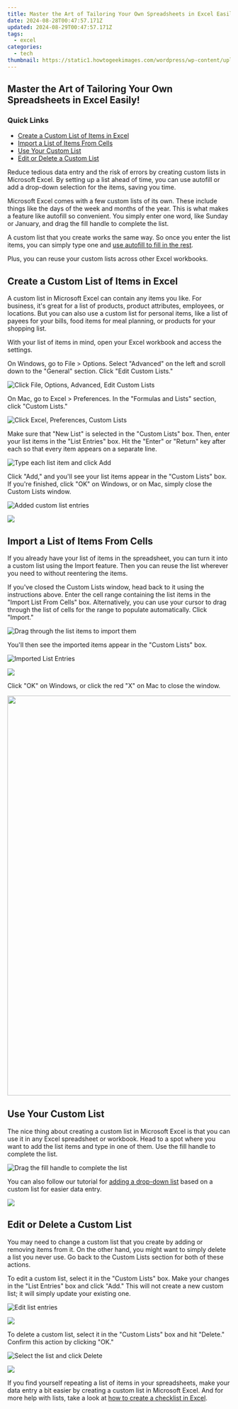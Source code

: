 ```yaml
---
title: Master the Art of Tailoring Your Own Spreadsheets in Excel Easily!
date: 2024-08-28T00:47:57.171Z
updated: 2024-08-29T00:47:57.171Z
tags:
  - excel
categories:
  - tech
thumbnail: https://static1.howtogeekimages.com/wordpress/wp-content/uploads/2019/07/stock-lede-microsoft-office_excel-1.png
---
```


## Master the Art of Tailoring Your Own Spreadsheets in Excel Easily!

### Quick Links

* [Create a Custom List of Items in Excel](https://facebook-video-files.techidaily.com/new-sdk-innovations-for-android-the-updated-rankings-of-facebook-video-downloading-tools/)
* [Import a List of Items From Cells](https://screen-mirror.techidaily.com/3-facts-you-need-to-know-about-screen-mirroring-tecno-spark-20-drfone-by-drfone-android/)
* [Use Your Custom List](https://remote-screen-capture.techidaily.com/updated-change-screenshot-saving-location-on-mac-for-2024/)
* [Edit or Delete a Custom List](https://screen-recording.techidaily.com/in-2024-movavi-screen-recorder-11/)

 Reduce tedious data entry and the risk of errors by creating custom lists in Microsoft Excel. By setting up a list ahead of time, you can use autofill or add a drop-down selection for the items, saving you time.

 Microsoft Excel comes with a few custom lists of its own. These include things like the days of the week and months of the year. This is what makes a feature like autofill so convenient. You simply enter one word, like Sunday or January, and drag the fill handle to complete the list.

 A custom list that you create works the same way. So once you enter the list items, you can simply type one and [use autofill to fill in the rest](https://visual-screen-recording.techidaily.com/new-in-2024-top-5-best-hdmi-21-gaming-monitors-ps5-compatible/).

 Plus, you can reuse your custom lists across other Excel workbooks.

##  Create a Custom List of Items in Excel

 A custom list in Microsoft Excel can contain any items you like. For business, it's great for a list of products, product attributes, employees, or locations. But you can also use a custom list for personal items, like a list of payees for your bills, food items for meal planning, or products for your shopping list.

 With your list of items in mind, open your Excel workbook and access the settings.

 On Windows, go to File > Options. Select "Advanced" on the left and scroll down to the "General" section. Click "Edit Custom Lists."

![Click File, Options, Advanced, Edit Custom Lists](https://static1.howtogeekimages.com/wordpress/wp-content/uploads/2021/01/AdvancedEditCustomLists-ExcelWindows.png) 

 On Mac, go to Excel > Preferences. In the "Formulas and Lists" section, click "Custom Lists."

![Click Excel, Preferences, Custom Lists](https://static1.howtogeekimages.com/wordpress/wp-content/uploads/2021/01/PreferencesCustomLists-ExcelMac.png) 

 Make sure that "New List" is selected in the "Custom Lists" box. Then, enter your list items in the "List Entries" box. Hit the "Enter" or "Return" key after each so that every item appears on a separate line.

![Type each list item and click Add](https://static1.howtogeekimages.com/wordpress/wp-content/uploads/2021/01/AddCustomListEntries-ExcelWindows.png) 

 Click "Add," and you'll see your list items appear in the "Custom Lists" box. If you're finished, click "OK" on Windows, or on Mac, simply close the Custom Lists window.

![Added custom list entries](https://static1.howtogeekimages.com/wordpress/wp-content/uploads/2021/01/AddedCustomListEntries-ExcelWindows.png) 

<!-- affiliate ads begin -->
<a href="https://secure.2checkout.com/order/checkout.php?PRODS=45152835&QTY=1&AFFILIATE=108875&CART=1"><img src="https://download.terabyteunlimited.com/banners/ad_800x450_d.jpg" border="0"></a>
<!-- affiliate ads end -->
##  Import a List of Items From Cells

 If you already have your list of items in the spreadsheet, you can turn it into a custom list using the Import feature. Then you can reuse the list wherever you need to without reentering the items.

 If you've closed the Custom Lists window, head back to it using the instructions above. Enter the cell range containing the list items in the "Import List From Cells" box. Alternatively, you can use your cursor to drag through the list of cells for the range to populate automatically. Click "Import."

![Drag through the list items to import them](https://static1.howtogeekimages.com/wordpress/wp-content/uploads/2021/01/ImportListEntries-ExcelWindows.png) 

 You'll then see the imported items appear in the "Custom Lists" box.

![Imported List Entries](https://static1.howtogeekimages.com/wordpress/wp-content/uploads/2021/01/ImportedListEntries-ExcelWindows.png) 

<!-- affiliate ads begin -->
<a href="https://secure.2checkout.com/order/checkout.php?PRODS=3851655&QTY=1&AFFILIATE=108875&CART=1"><img src="http://www.aiseesoft.com/avangate/30p/banner.jpg" border="0"></a>
<!-- affiliate ads end -->
 Click "OK" on Windows, or click the red "X" on Mac to close the window.

<!-- affiliate ads begin -->
<a href="https://ursime.pxf.io/c/5597632/2048963/16384" target="_top" id="2048963"><img src="//a.impactradius-go.com/display-ad/16384-2048963" border="0" alt="" width="1200" height="900"/></a><img height="0" width="0" src="https://imp.pxf.io/i/5597632/2048963/16384" style="position:absolute;visibility:hidden;" border="0" />
<!-- affiliate ads end -->
##  Use Your Custom List

 The nice thing about creating a custom list in Microsoft Excel is that you can use it in any Excel spreadsheet or workbook. Head to a spot where you want to add the list items and type in one of them. Use the fill handle to complete the list.

![Drag the fill handle to complete the list](https://static1.howtogeekimages.com/wordpress/wp-content/uploads/2021/01/AutofillCustomList-ExcelWindows.png) 

 You can also follow our tutorial for [adding a drop-down list](https://hardware-updates.techidaily.com/download-and-install-the-newest-version-of-corsair-k55-drivers-today/) based on a custom list for easier data entry.

<!-- affiliate ads begin -->
<a href="https://shop.mondly.com/affiliate.php?ACCOUNT=ATISTUDI&AFFILIATE=108875&PATH=https%3A%2F%2Fwww.mondly.com%3FAFFILIATE%3D108875%26RESOURCE%3D%2BEducational%2B300x600%2B"><img src="https://secure.avangate.com/images/merchant/69c418c33ec2e1a4267fa9bb77fa1428/educational-300x600.gif" border="0"></a>
<!-- affiliate ads end -->
##  Edit or Delete a Custom List

 You may need to change a custom list that you create by adding or removing items from it. On the other hand, you might want to simply delete a list you never use. Go back to the Custom Lists section for both of these actions.

 To edit a custom list, select it in the "Custom Lists" box. Make your changes in the "List Entries" box and click "Add." This will not create a new custom list; it will simply update your existing one.

![Edit list entries](https://static1.howtogeekimages.com/wordpress/wp-content/uploads/2021/01/EditCustomList-ExcelWindows.png) 

<!-- affiliate ads begin -->
<a href="https://secure.2checkout.com/order/checkout.php?PRODS=4615471&QTY=1&AFFILIATE=108875&CART=1"><img src="https://images.wondershare.com/affiliate-image/affiliate_banners_en/max_782x90.png" border="0"></a>
<!-- affiliate ads end -->
 To delete a custom list, select it in the "Custom Lists" box and hit "Delete." Confirm this action by clicking "OK."

![Select the list and click Delete](https://static1.howtogeekimages.com/wordpress/wp-content/uploads/2021/01/DeleteCustomList-ExcelWindows.png) 

<!-- affiliate ads begin -->
<a href="https://store.movavi.com/affiliate.php?ACCOUNT=MOVAVI&AFFILIATE=108875&PATH=https%3A%2F%2Fwww.movavi.com%3FAFFILIATE%3D108875%26RESOURCE%3DMovavi%2BVideo%2BConverter%2BBox"><img src="https://mcusercontent.com/0885a03ded3d480dca9287f12/images/8020c1dc-518e-3bdf-6e7b-e6d1bdf1597b.jpg" border="0"></a>
<!-- affiliate ads end -->
 If you find yourself repeating a list of items in your spreadsheets, make your data entry a bit easier by creating a custom list in Microsoft Excel. And for more help with lists, take a look at [how to create a checklist in Excel](https://android-location-track.techidaily.com/3-solutions-to-find-your-poco-f5-5g-current-location-of-a-mobile-number-drfone-by-drfone-virtual-android/).

<ins class="adsbygoogle"
     style="display:block"
     data-ad-format="autorelaxed"
     data-ad-client="ca-pub-7571918770474297"
     data-ad-slot="1223367746"></ins>



<ins class="adsbygoogle"
     style="display:block"
     data-ad-client="ca-pub-7571918770474297"
     data-ad-slot="8358498916"
     data-ad-format="auto"
     data-full-width-responsive="true"></ins>


